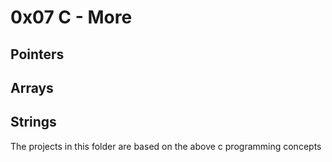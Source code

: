 # 0x07 C - More
## Pointers
## Arrays
## Strings
The projects in this folder are based on the above c programming concepts
